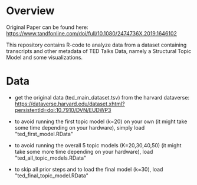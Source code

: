 # Overview

Original Paper can be found here: https://www.tandfonline.com/doi/full/10.1080/2474736X.2019.1646102

This repository contains R-code to analyze data from a dataset containing transcripts and other metadata of TED Talks Data, namely a Structural Topic Model and some visualizations.

# Data

- get the original data (ted_main_dataset.tsv) from the harvard dataverse: https://dataverse.harvard.edu/dataset.xhtml?persistentId=doi:10.7910/DVN/EUDWP3

- to avoid running the first topic model (k=20) on your own (it might take some time depending on your hardware), simply load "ted_first_model.RData"

- to avoid running the overall 5 topic models (K=20,30,40,50) (it might take some more time depending on your hardware), load "ted_all_topic_models.RData"

- to skip all prior steps and to load the final model (k=30), load "ted_final_topic_model.RData"
